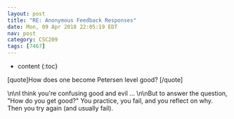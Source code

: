 ```yaml
---
layout: post
title: "RE: Anonymous Feedback Responses"
date: Mon, 09 Apr 2018 22:05:19 EDT
nav: post
category: CSC209
tags: [7467]
---
```


* content
{:toc}

[quote]How does one become Petersen level good? [/quote]
<!-- more -->
<p>\n\nI think you're confusing good and evil ... \n\nBut to answer the question, "How do you get good?" You practice, you fail, and you reflect on why. Then you try again (and usually fail).</p>
